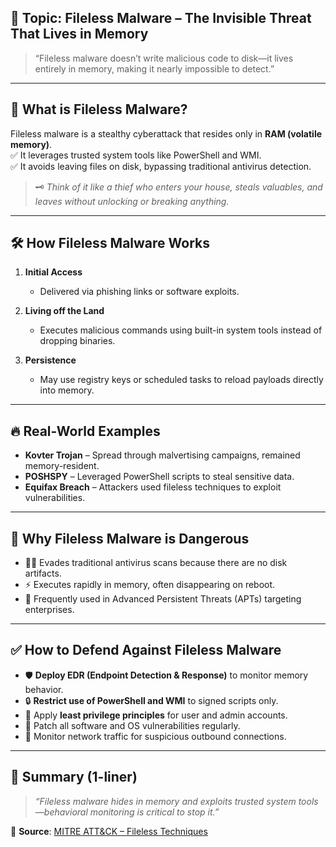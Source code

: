 ## 📌 Topic: Fileless Malware – The Invisible Threat That Lives in Memory

> “Fileless malware doesn’t write malicious code to disk—it lives entirely in memory, making it nearly impossible to detect.”

---

## 🧠 What is Fileless Malware?

Fileless malware is a stealthy cyberattack that resides only in **RAM (volatile memory)**.  
✅ It leverages trusted system tools like PowerShell and WMI.  
✅ It avoids leaving files on disk, bypassing traditional antivirus detection.  

> 🗝️ *Think of it like a thief who enters your house, steals valuables, and leaves without unlocking or breaking anything.*  

---

## 🛠️ How Fileless Malware Works

1. **Initial Access**  
   - Delivered via phishing links or software exploits.  

2. **Living off the Land**  
   - Executes malicious commands using built-in system tools instead of dropping binaries.  

3. **Persistence**  
   - May use registry keys or scheduled tasks to reload payloads directly into memory.  

---

## 🔥 Real-World Examples

- **Kovter Trojan** – Spread through malvertising campaigns, remained memory-resident.  
- **POSHSPY** – Leveraged PowerShell scripts to steal sensitive data.  
- **Equifax Breach** – Attackers used fileless techniques to exploit vulnerabilities.  

---

## 🚨 Why Fileless Malware is Dangerous

- 🕵️‍♂️ Evades traditional antivirus scans because there are no disk artifacts.  
- ⚡ Executes rapidly in memory, often disappearing on reboot.  
- 🎯 Frequently used in Advanced Persistent Threats (APTs) targeting enterprises.  

---

## ✅ How to Defend Against Fileless Malware

- 🛡️ **Deploy EDR (Endpoint Detection & Response)** to monitor memory behavior.  
- 🔒 **Restrict use of PowerShell and WMI** to signed scripts only.  
- 📜 Apply **least privilege principles** for user and admin accounts.  
- 🔄 Patch all software and OS vulnerabilities regularly.  
- 📶 Monitor network traffic for suspicious outbound connections.  

---

## 📌 Summary (1-liner)

> *“Fileless malware hides in memory and exploits trusted system tools—behavioral monitoring is critical to stop it.”*

🔗 **Source**: [MITRE ATT&CK – Fileless Techniques](https://attack.mitre.org/techniques/T1055/)
